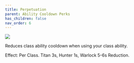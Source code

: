 ```yaml
---
title: Perpetuation
parent: Ability Cooldown Perks
has_children: false
nav_order: 6
---
```


![](https://bungie.net/common/destiny2_content/icons/586020f3623bda588785e2d119f2e3fc.png)

Reduces class ability cooldown when using your class ability.

Effect: Per Class. Titan 3s, Hunter 1s, Warlock 5-6s Reduction.
